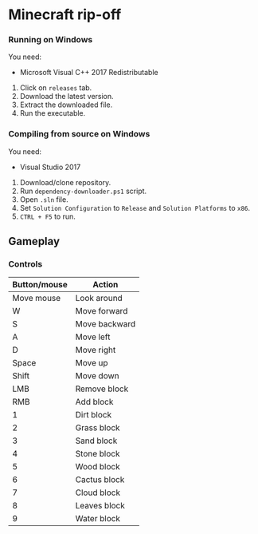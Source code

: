 # Minecraft rip-off

### Running on Windows
You need:
* Microsoft Visual C++ 2017 Redistributable

1. Click on `releases` tab.
2. Download the latest version.
3. Extract the downloaded file.
4. Run the executable.

### Compiling from source on Windows
You need:
* Visual Studio 2017

1. Download/clone repository.
2. Run `dependency-downloader.ps1` script.
3. Open `.sln` file.
4. Set `Solution Configuration` to `Release` and `Solution Platforms` to `x86`.
5. `CTRL + F5` to run.


## Gameplay
### Controls

| Button/mouse  | Action             |
| ------------- |--------------------|
| Move mouse    | Look around        |
| W             | Move forward       |
| S             | Move backward      |
| A             | Move left          |
| D             | Move right         |
| Space         | Move up            |
| Shift         | Move down          |
| LMB           | Remove block       |
| RMB           | Add block          |
| 1             | Dirt block         |
| 2             | Grass block        |
| 3             | Sand block         |
| 4             | Stone block        |
| 5             | Wood block         |
| 6             | Cactus block       |
| 7             | Cloud block        |
| 8             | Leaves block       |
| 9             | Water block        |
